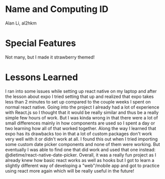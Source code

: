 # Name and Computing ID
Alan Li, al2hkm

# Special Features
Not many, but I made it strawberry themed!

# Lessons Learned
I ran into some issues while setting up react native on my laptop and after the lesson about expo I tried setting that up and realized that expo takes less than 2 minutes to set up compared to the couple weeks I spent on normal react native. 
Going into the project I already had a lot of experience with React.js so I thought that it would be really similar and thus be a really simple few hours of work. But I was kinda wrong in that there were a lot of small differences mainly in how components are used so I spent a day or two learning how all of that worked together. 
Along the way I learned that expo has its drawbacks too in that a lot of custom packages don't work very well with it or didn't work at all. I found this out when I tried importing some custom date picker components and none of them were working. But eventually I was able to find one that did work and used that one instead: @dietime/react-native-date-picker.
Overall, it was a really fun project as I already knew how basic react works as well as hooks but I got to learn a slightly different way of developing a "web"/mobile app and got to practice using react more again which will be really useful in the future!

